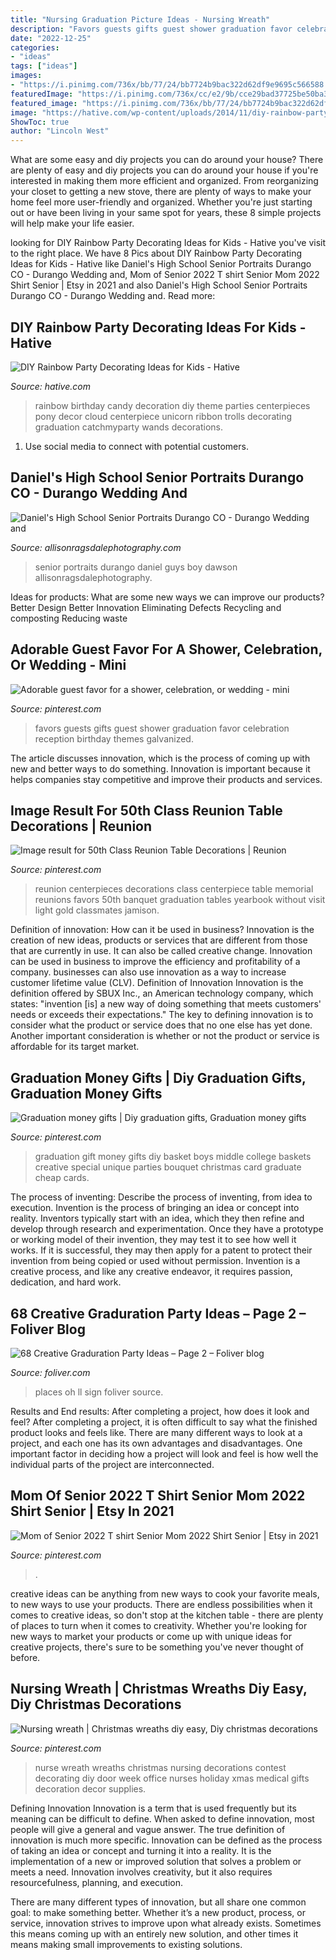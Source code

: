 ```yaml
---
title: "Nursing Graduation Picture Ideas - Nursing Wreath"
description: "Favors guests gifts guest shower graduation favor celebration reception birthday themes galvanized"
date: "2022-12-25"
categories:
- "ideas"
tags: ["ideas"]
images:
- "https://i.pinimg.com/736x/bb/77/24/bb7724b9bac322d62df9e9695c566588.jpg"
featuredImage: "https://i.pinimg.com/736x/cc/e2/9b/cce29bad37725be50ba31e5744b7dfd0--graduation-diy-graduation-parties.jpg"
featured_image: "https://i.pinimg.com/736x/bb/77/24/bb7724b9bac322d62df9e9695c566588.jpg"
image: "https://hative.com/wp-content/uploads/2014/11/diy-rainbow-party-decorating-ideas/4-candy-decoration.jpg"
ShowToc: true
author: "Lincoln West"
---
```



What are some easy and diy projects you can do around your house?
There are plenty of easy and diy projects you can do around your house if you're interested in making them more efficient and organized. From reorganizing your closet to getting a new stove, there are plenty of ways to make your home feel more user-friendly and organized. Whether you're just starting out or have been living in your same spot for years, these 8 simple projects will help make your life easier.

	

		
looking for DIY Rainbow Party Decorating Ideas for Kids - Hative you've visit to the right place. We have 8 Pics about DIY Rainbow Party Decorating Ideas for Kids - Hative like Daniel&#039;s High School Senior Portraits Durango CO - Durango Wedding and, Mom of Senior 2022 T shirt Senior Mom 2022 Shirt Senior | Etsy in 2021 and also Daniel&#039;s High School Senior Portraits Durango CO - Durango Wedding and. Read more:
		
    
## DIY Rainbow Party Decorating Ideas For Kids - Hative

<img loading=lazy src="https://hative.com/wp-content/uploads/2014/11/diy-rainbow-party-decorating-ideas/4-candy-decoration.jpg" onerror="this.onerror=null;this.src='https://tse2.mm.bing.net/th?id=OIP.GfTxgQhCKywEmuWykiSTCAHaLG&amp;pid=15.1';" alt="DIY Rainbow Party Decorating Ideas for Kids - Hative">

_Source: hative.com_

>rainbow birthday candy decoration diy theme parties centerpieces pony decor cloud centerpiece unicorn ribbon trolls decorating graduation catchmyparty wands decorations. 

	

1. Use social media to connect with potential customers.

    
## Daniel&#039;s High School Senior Portraits Durango CO - Durango Wedding And

<img loading=lazy src="https://allisonragsdalephotography.com/wp-content/uploads/2014/12/DSC5309.jpg" onerror="this.onerror=null;this.src='https://tse4.mm.bing.net/th?id=OIP.IVuEEQ1KTgzssfLC9Mls5QHaLI&amp;pid=15.1';" alt="Daniel&#039;s High School Senior Portraits Durango CO - Durango Wedding and">

_Source: allisonragsdalephotography.com_

>senior portraits durango daniel guys boy dawson allisonragsdalephotography. 

	

Ideas for products: What are some new ways we can improve our products?
Better Design
Better Innovation
Eliminating Defects
Recycling and composting
Reducing waste

    
## Adorable Guest Favor For A Shower, Celebration, Or Wedding - Mini

<img loading=lazy src="https://i.pinimg.com/736x/bb/77/24/bb7724b9bac322d62df9e9695c566588.jpg" onerror="this.onerror=null;this.src='https://tse3.mm.bing.net/th?id=OIP.d1Dr145WWTDpJoFF8fe7iQHaLK&amp;pid=15.1';" alt="Adorable guest favor for a shower, celebration, or wedding - mini">

_Source: pinterest.com_

>favors guests gifts guest shower graduation favor celebration reception birthday themes galvanized. 

	

The article discusses innovation, which is the process of coming up with new and better ways to do something. Innovation is important because it helps companies stay competitive and improve their products and services.

    
## Image Result For 50th Class Reunion Table Decorations | Reunion

<img loading=lazy src="https://i.pinimg.com/736x/f2/92/0e/f2920e3b30b69c8012a13174ff601d0e.jpg" onerror="this.onerror=null;this.src='https://tse1.mm.bing.net/th?id=OIP._Wv6wMzu1Dt-j9OG-6Dh8gHaJ3&amp;pid=15.1';" alt="Image result for 50th Class Reunion Table Decorations | Reunion">

_Source: pinterest.com_

>reunion centerpieces decorations class centerpiece table memorial reunions favors 50th banquet graduation tables yearbook without visit light gold classmates jamison. 

	

Definition of innovation: How can it be used in business?
Innovation is the creation of new ideas, products or services that are different from those that are currently in use. It can also be called creative change. Innovation can be used in business to improve the efficiency and profitability of a company. businesses can also use innovation as a way to increase customer lifetime value (CLV). Definition of Innovation
Innovation is the definition offered by SBUX Inc., an American technology company, which states: "invention [is] a new way of doing something that meets customers' needs or exceeds their expectations." The key to defining innovation is to consider what the product or service does that no one else has yet done. Another important consideration is whether or not the product or service is affordable for its target market.

    
## Graduation Money Gifts | Diy Graduation Gifts, Graduation Money Gifts

<img loading=lazy src="https://i.pinimg.com/736x/cc/e2/9b/cce29bad37725be50ba31e5744b7dfd0--graduation-diy-graduation-parties.jpg" onerror="this.onerror=null;this.src='https://tse2.mm.bing.net/th?id=OIP.YfazLLdZMjImpxMp8UgkigHaJ3&amp;pid=15.1';" alt="Graduation money gifts | Diy graduation gifts, Graduation money gifts">

_Source: pinterest.com_

>graduation gift money gifts diy basket boys middle college baskets creative special unique parties bouquet christmas card graduate cheap cards. 

	

The process of inventing: Describe the process of inventing, from idea to execution.
Invention is the process of bringing an idea or concept into reality. Inventors typically start with an idea, which they then refine and develop through research and experimentation. Once they have a prototype or working model of their invention, they may test it to see how well it works. If it is successful, they may then apply for a patent to protect their invention from being copied or used without permission. Invention is a creative process, and like any creative endeavor, it requires passion, dedication, and hard work.

    
## 68 Creative Graduration Party Ideas – Page 2 – Foliver Blog

<img loading=lazy src="http://www.foliver.com/wp-content/uploads/2016/09/2-Oh-The-Places-You8217ll-Go-Sign.jpg" onerror="this.onerror=null;this.src='https://tse3.mm.bing.net/th?id=OIP.CTrzPMHE621DilrEncoRvQHaJ3&amp;pid=15.1';" alt="68 Creative Graduration Party Ideas – Page 2 – Foliver blog">

_Source: foliver.com_

>places oh ll sign foliver source. 

	

Results and End results: After completing a project, how does it look and feel?
After completing a project, it is often difficult to say what the finished product looks and feels like. There are many different ways to look at a project, and each one has its own advantages and disadvantages. One important factor in deciding how a project will look and feel is how well the individual parts of the project are interconnected.

    
## Mom Of Senior 2022 T Shirt Senior Mom 2022 Shirt Senior | Etsy In 2021

<img loading=lazy src="https://i.pinimg.com/736x/8e/7f/73/8e7f73a3f81fd9f9afe68181ce193190.jpg" onerror="this.onerror=null;this.src='https://tse2.mm.bing.net/th?id=OIP.4nY0_69xsugJugF52EKRRAHaJ3&amp;pid=15.1';" alt="Mom of Senior 2022 T shirt Senior Mom 2022 Shirt Senior | Etsy in 2021">

_Source: pinterest.com_

>. 

	

creative ideas can be anything from new ways to cook your favorite meals, to new ways to use your products. There are endless possibilities when it comes to creative ideas, so don't stop at the kitchen table - there are plenty of places to turn when it comes to creativity. Whether you're looking for new ways to market your products or come up with unique ideas for creative projects, there's sure to be something you've never thought of before.

    
## Nursing Wreath | Christmas Wreaths Diy Easy, Diy Christmas Decorations

<img loading=lazy src="https://i.pinimg.com/736x/e0/aa/da/e0aadab6f8f89b386818d9a7805d2a28--nurses-week--nurse-wreath.jpg" onerror="this.onerror=null;this.src='https://tse2.mm.bing.net/th?id=OIP.jxz9mA83Z9t-FOxYJdu2vAHaJ6&amp;pid=15.1';" alt="Nursing wreath | Christmas wreaths diy easy, Diy christmas decorations">

_Source: pinterest.com_

>nurse wreath wreaths christmas nursing decorations contest decorating diy door week office nurses holiday xmas medical gifts decoration decor supplies. 

	

Defining Innovation
Innovation is a term that is used frequently but its meaning can be difficult to define. When asked to define innovation, most people will give a general and vague answer. The true definition of innovation is much more specific.
Innovation can be defined as the process of taking an idea or concept and turning it into a reality. It is the implementation of a new or improved solution that solves a problem or meets a need. Innovation involves creativity, but it also requires resourcefulness, planning, and execution.

There are many different types of innovation, but all share one common goal: to make something better. Whether it’s a new product, process, or service, innovation strives to improve upon what already exists. Sometimes this means coming up with an entirely new solution, and other times it means making small improvements to existing solutions.

